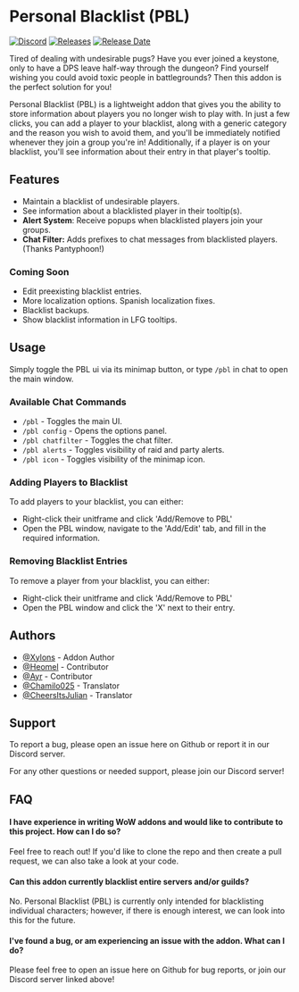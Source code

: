 # Personal Blacklist (PBL)

[![Discord](https://img.shields.io/discord/1022324287543201824?label=Discord&logo=discord&style=flat)](https://discord.gg/pugCR2Tutr)
[![Releases](https://img.shields.io/github/v/release/AlexOvares/Personal-Black-List-PBL)]()
[![Release Date](https://img.shields.io/github/release-date/AlexOvares/Personal-Black-List-PBL)]()

Tired of dealing with undesirable pugs? Have you ever joined a keystone, only to have a DPS leave half-way through the dungeon? Find yourself wishing you could avoid toxic people in battlegrounds? Then this addon is the perfect solution for you!

Personal Blacklist (PBL) is a lightweight addon that gives you the ability to store information about players you no longer wish to play with. In just a few clicks, you can add a player to your blacklist, along with a generic category and the reason you wish to avoid them, and you'll be immediately notified whenever they join a group you're in! Additionally, if a player is on your blacklist, you'll see information about their entry in that player's tooltip.


## Features

- Maintain a blacklist of undesirable players.
- See information about a blacklisted player in their tooltip(s).
- **Alert System**: Receive popups when blacklisted players join your groups.
- **Chat Filter:** Adds prefixes to chat messages from blacklisted players. (Thanks Pantyphoon!)

### Coming Soon

- Edit preexisting blacklist entries.
- More localization options. Spanish localization fixes.
- Blacklist backups.
- Show blacklist information in LFG tooltips.

## Usage

Simply toggle the PBL ui via its minimap button, or type `/pbl` in chat to open the main window.

### Available Chat Commands

- `/pbl` - Toggles the main UI.
- `/pbl config` - Opens the options panel.
- `/pbl chatfilter` - Toggles the chat filter.
- `/pbl alerts` - Toggles visibility of raid and party alerts.
- `/pbl icon` - Toggles visibility of the minimap icon.

### Adding Players to Blacklist

To add players to your blacklist, you can either:

- Right-click their unitframe and click 'Add/Remove to PBL'
- Open the PBL window, navigate to the 'Add/Edit' tab, and fill in the required information.

### Removing Blacklist Entries
To remove a player from your blacklist, you can either:

- Right-click their unitframe and click 'Add/Remove to PBL'
- Open the PBL window and click the 'X' next to their entry.


## Authors

- [@Xylons](https://github.com/AlexOvares/) - Addon Author
- [@Heomel](https://www.curseforge.com/members/heomel) - Contributor
- [@Ayr](https://github.com/Scryrz) - Contributor
- [@Chamilo025](https://www.curseforge.com/members/chamilo025) - Translator
- [@CheersItsJulian](https://www.curseforge.com/members/cheersitsjulian) - Translator


## Support

To report a bug, please open an issue here on Github or report it in our Discord server.

For any other questions or needed support, please join our Discord server!


## FAQ

#### I have experience in writing WoW addons and would like to contribute to this project. How can I do so?

Feel free to reach out! If you'd like to clone the repo and then create a pull request, we can also take a look at your code.

#### Can this addon currently blacklist entire servers and/or guilds?

No. Personal Blacklist (PBL) is currently only intended for blacklisting individual characters; however, if there is enough interest, we can look into this for the future.

#### I've found a bug, or am experiencing an issue with the addon. What can I do?

Please feel free to open an issue here on Github for bug reports, or join our Discord server linked above!

